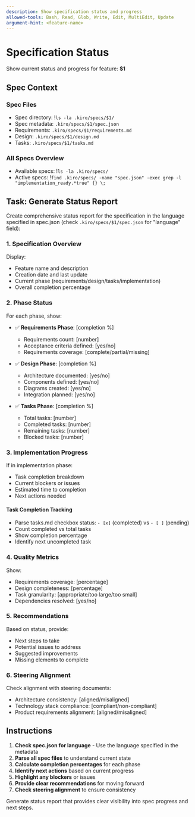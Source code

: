 ```yaml
---
description: Show specification status and progress
allowed-tools: Bash, Read, Glob, Write, Edit, MultiEdit, Update
argument-hint: <feature-name>
---
```


# Specification Status

Show current status and progress for feature: **$1**

## Spec Context

### Spec Files

- Spec directory: !`ls -la .kiro/specs/$1/`
- Spec metadata: `.kiro/specs/$1/spec.json`
- Requirements: `.kiro/specs/$1/requirements.md`
- Design: `.kiro/specs/$1/design.md`
- Tasks: `.kiro/specs/$1/tasks.md`

### All Specs Overview

- Available specs: !`ls -la .kiro/specs/`
- Active specs: !`find .kiro/specs/ -name "spec.json" -exec grep -l "implementation_ready.*true" {} \;`

## Task: Generate Status Report

Create comprehensive status report for the specification in the language specified in spec.json (check
`.kiro/specs/$1/spec.json` for "language" field):

### 1. Specification Overview

Display:

- Feature name and description
- Creation date and last update
- Current phase (requirements/design/tasks/implementation)
- Overall completion percentage

### 2. Phase Status

For each phase, show:

- ✅ **Requirements Phase**: [completion %]
    - Requirements count: [number]
    - Acceptance criteria defined: [yes/no]
    - Requirements coverage: [complete/partial/missing]

- ✅ **Design Phase**: [completion %]
    - Architecture documented: [yes/no]
    - Components defined: [yes/no]
    - Diagrams created: [yes/no]
    - Integration planned: [yes/no]

- ✅ **Tasks Phase**: [completion %]
    - Total tasks: [number]
    - Completed tasks: [number]
    - Remaining tasks: [number]
    - Blocked tasks: [number]

### 3. Implementation Progress

If in implementation phase:

- Task completion breakdown
- Current blockers or issues
- Estimated time to completion
- Next actions needed

#### Task Completion Tracking

- Parse tasks.md checkbox status: `- [x]` (completed) vs `- [ ]` (pending)
- Count completed vs total tasks
- Show completion percentage
- Identify next uncompleted task

### 4. Quality Metrics

Show:

- Requirements coverage: [percentage]
- Design completeness: [percentage]
- Task granularity: [appropriate/too large/too small]
- Dependencies resolved: [yes/no]

### 5. Recommendations

Based on status, provide:

- Next steps to take
- Potential issues to address
- Suggested improvements
- Missing elements to complete

### 6. Steering Alignment

Check alignment with steering documents:

- Architecture consistency: [aligned/misaligned]
- Technology stack compliance: [compliant/non-compliant]
- Product requirements alignment: [aligned/misaligned]

## Instructions

1. **Check spec.json for language** - Use the language specified in the metadata
2. **Parse all spec files** to understand current state
3. **Calculate completion percentages** for each phase
4. **Identify next actions** based on current progress
5. **Highlight any blockers** or issues
6. **Provide clear recommendations** for moving forward
7. **Check steering alignment** to ensure consistency

Generate status report that provides clear visibility into spec progress and next steps.
